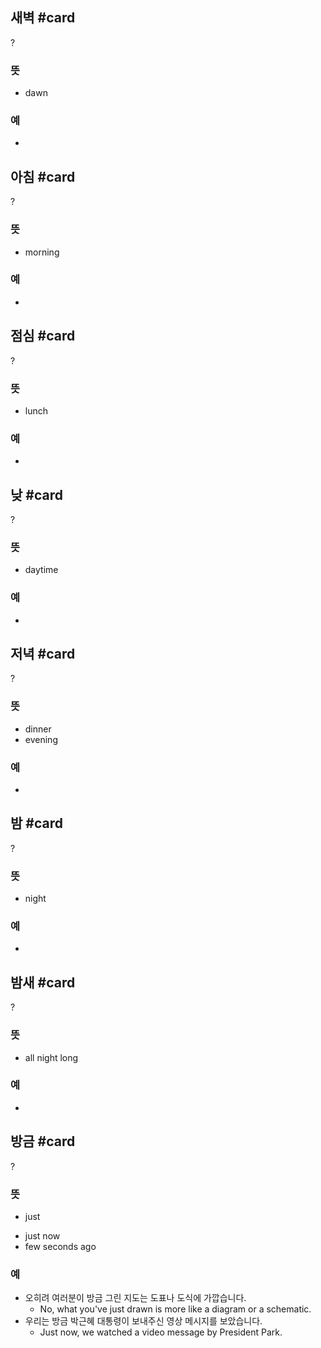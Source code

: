 ## 새벽 #card
?
### 뜻
- dawn
### 예
-
<!--SR:!2025-01-12,21,258-->

## 아침 #card
?
### 뜻
- morning
### 예
-
<!--SR:!2025-02-03,83,270-->

## 점심 #card
?
### 뜻
- lunch
### 예
-
<!--SR:!2025-03-29,82,278-->

## 낮 #card
?
### 뜻
- daytime
### 예
-
<!--SR:!2025-04-10,121,292-->


## 저녁 #card
?
### 뜻
- dinner
- evening
### 예
-
<!--SR:!2025-01-30,46,255-->

## 밤 #card
?
### 뜻
- night
### 예
-
<!--SR:!2025-06-25,176,315-->

## 밤새 #card
?
### 뜻
- all night long
### 예
-

## 방금 #card
?
### 뜻
* just
- just now
- few seconds ago
### 예
- 오히려 여러분이 방금 그린 지도는 도표나 도식에 가깝습니다.
	- No, what you've just drawn is more like a diagram or a schematic.
- 우리는 방금 박근혜 대통령이 보내주신 영상 메시지를 보았습니다.
	- Just now, we watched a video message by President Park.
<!--SR:!2025-01-17,7,263-->

